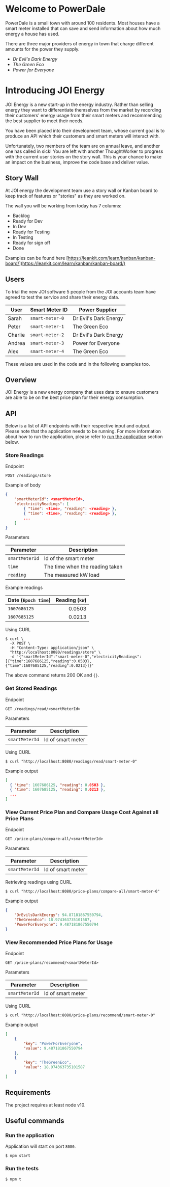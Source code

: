 # Welcome to PowerDale

PowerDale is a small town with around 100 residents. Most houses have a smart meter installed that can save and send information about how much energy a house has used.

There are three major providers of energy in town that charge different amounts for the power they supply.

-   _Dr Evil's Dark Energy_
-   _The Green Eco_
-   _Power for Everyone_

# Introducing JOI Energy

JOI Energy is a new start-up in the energy industry. Rather than selling energy they want to differentiate themselves from the market by recording their customers' energy usage from their smart meters and recommending the best supplier to meet their needs.

You have been placed into their development team, whose current goal is to produce an API which their customers and smart meters will interact with.

Unfortunately, two members of the team are on annual leave, and another one has called in sick! You are left with another ThoughtWorker to progress with the current user stories on the story wall. This is your chance to make an impact on the business, improve the code base and deliver value.

## Story Wall

At JOI energy the development team use a story wall or Kanban board to keep track of features or "stories" as they are worked on.

The wall you will be working from today has 7 columns:

-   Backlog
-   Ready for Dev
-   In Dev
-   Ready for Testing
-   In Testing
-   Ready for sign off
-   Done

Examples can be found here [https://leankit.com/learn/kanban/kanban-board/](https://leankit.com/learn/kanban/kanban-board/)

## Users

To trial the new JOI software 5 people from the JOI accounts team have agreed to test the service and share their energy data.

| User    | Smart Meter ID | Power Supplier        |
| ------- | -------------- | --------------------- |
| Sarah   | `smart-meter-0`      | Dr Evil's Dark Energy |
| Peter   | `smart-meter-1`      | The Green Eco         |
| Charlie | `smart-meter-2`      | Dr Evil's Dark Energy |
| Andrea  | `smart-meter-3`      | Power for Everyone    |
| Alex    | `smart-meter-4`      | The Green Eco         |

These values are used in the code and in the following examples too.

## Overview

JOI Energy is a new energy company that uses data to ensure customers are able to be on the best price plan for their energy consumption.

## API

Below is a list of API endpoints with their respective input and output. Please note that the application needs to be running. For more information about how to run the application, please refer to [run the application](#run-the-application) section below.

### Store Readings

Endpoint

```
POST /readings/store
```

Example of body

```json
{
    "smartMeterId": <smartMeterId>,
    "electricityReadings": [
        { "time": <time>, "reading": <reading> },
        { "time": <time>, "reading": <reading> },
        ...
    ]
}
```

Parameters

| Parameter      | Description                     |
| -------------- | ------------------------------- |
| `smartMeterId` | Id of the smart meter           |
| `time`         | The time when the reading taken |
| `reading`      | The measured kW load            |

Example readings

| Date (`Epoch time`) | Reading (`kW`) |
| ------------------- | -------------: |
| `1607686125`        |         0.0503 |
| `1607685125`        |         0.0213 |

Using CURL

```console
$ curl \
  -X POST \
  -H "Content-Type: application/json" \
  "http://localhost:8080/readings/store" \
  -d '{"smartMeterId":"smart-meter-0","electricityReadings":[{"time":1607686125,"reading":0.0503},{"time":1607685125,"reading":0.0213}]}'
```

The above command returns 200 OK and `{}`.

### Get Stored Readings

Endpoint

```
GET /readings/read/<smartMeterId>
```

Parameters

| Parameter      | Description       |
| -------------- | ----------------- |
| `smartMeterId` | Id of smart meter |

Using CURL

```console
$ curl "http://localhost:8080/readings/read/smart-meter-0"
```

Example output

```json
[
  { "time": 1607686125, "reading": 0.0503 },
  { "time": 1607685125, "reading": 0.0213 },
  ...
]
```

### View Current Price Plan and Compare Usage Cost Against all Price Plans

Endpoint

```
GET /price-plans/compare-all/<smartMeterId>
```

Parameters

| Parameter      | Description       |
| -------------- | ----------------- |
| `smartMeterId` | Id of smart meter |

Retrieving readings using CURL

```console
$ curl "http://localhost:8080/price-plans/compare-all/smart-meter-0"
```

Example output

```json
{
    "DrEvilsDarkEnergy": 94.87181867550794,
    "TheGreenEco": 18.974363735101587,
    "PowerForEveryone": 9.487181867550794
}
```

### View Recommended Price Plans for Usage

Endpoint

```
GET /price-plans/recommend/<smartMeterId>
```

Parameters

| Parameter      | Description       |
| -------------- | ----------------- |
| `smartMeterId` | Id of smart meter |

Using CURL

```console
$ curl "http://localhost:8080/price-plans/recommend/smart-meter-0"
```

Example output

```json
[
    {
        "key": "PowerForEveryone",
        "value": 9.487181867550794
    },
    {
        "key": "TheGreenEco",
        "value": 18.974363735101587
    }
]
```

## Requirements

The project requires at least node v10.

## Useful commands

### Run the application

Application will start on port `8080`.

```console
$ npm start
```

### Run the tests

```console
$ npm t
```
